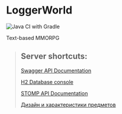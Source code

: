 # LoggerWorld
![Java CI with Gradle](https://github.com/bogdanovan/LoggerWorld/workflows/Java%20CI%20with%20Gradle/badge.svg)

Text-based MMORPG


> ## Server shortcuts:
> 
> [Swagger API Documentation](http://localhost:8080/swagger-ui/)
> 
> [H2 Database console](http://localhost:8080/h2-console/)
>
> [STOMP API Documentation](https://github.com/bogdanovan/LoggerWorld/blob/main/STOMP%20API.md)
>
> [Дизайн и характеристики предметов](https://docs.google.com/spreadsheets/d/1BYbtSE3GoVrJZK1HYO254VDqspXhZ9gNPjRd4Gz3fS0/edit#gid=895931716)
